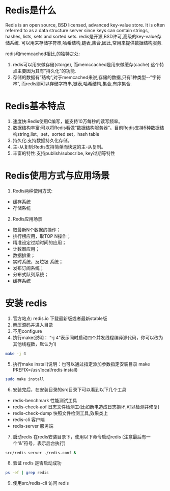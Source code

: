 # Redis是什么
Redis is an open source, BSD licensed, advanced key-value store. It is often referred to as a data structure server since keys can contain strings, hashes, lists, sets and sorted sets.
redis是开源,BSD许可,高级的key-value存储系统. 
可以用来存储字符串,哈希结构,链表,集合,因此,常用来提供数据结构服务.

redis和memcached相比,的独特之处:
1. redis可以用来做存储(storge), 而memccached是用来做缓存(cache)
  这个特点主要因为其有”持久化”的功能.
2. 存储的数据有”结构”,对于memcached来说,存储的数据,只有1种类型--”字符串”,
  而redis则可以存储字符串,链表,哈希结构,集合,有序集合.

# Redis基本特点
1. 速度快:Redis使用C编写，能支持10万每秒的读写频率。
2. 数据结构丰富:可以将Redis看做“数据结构服务器”。目前Redis支持5种数据结构string,list，set，sorted set，hash table
3. 持久化:支持数据持久化存储。
4. 主-从复制:Redis支持简单而快速的主-从复制。
5. 丰富的特性:支持publish/subscribe, key过期等特性

# Redis使用方式与应用场景
1. Redis两种使用方式:
- 缓存系统
- 存储系统
2. Redis应用场景
- 取最新N个数据的操作；
- 排行榜应用，取TOP N操作；
- 精准设定过期时间的应用；
- 计数器应用；
- 数据排重；
- 实时系统，反垃圾
系统；
- 发布订阅系统；
- 分布式队列系统；
- 缓存系统

# 安装 redis
1. 官方站点: redis.io 下载最新版或者最新stable版
2. 解压源码并进入目录
3. 不用configure
4. 执行make(说明： “-j 4”表示同时启动四个并发线程编译源代码，你可以改为其他线程数，默认为1)
```bash 
make -j 4  
```
5. 执行make install(说明：也可以通过指定添加参数指定安装目录 make PREFIX=/usr/local/redis  install)
```bash  
sudo make install 
```
6. 安装完后，在安装目录的src目录下可以看到以下几个工具
- redis-benchmark  性能测试工具
- redis-check-aof  日志文件检测工(比如断电造成日志损坏,可以检测并修复)
- redis-check-dump  快照文件检测工具,效果类上
- redis-cli  客户端
- redis-server 服务端
7. 启动redis
在redis安装目录下，使用以下命令启动redis (注意最后有一个“&”符号，表示后台执行)
 ```bash 
 src/redis-server ./redis.conf & 
 ```
8. 验证 redis 是否启动成功
 ```bash  
 ps -ef | grep redis 
 ```
9. 使用src/redis-cli 访问 redis



